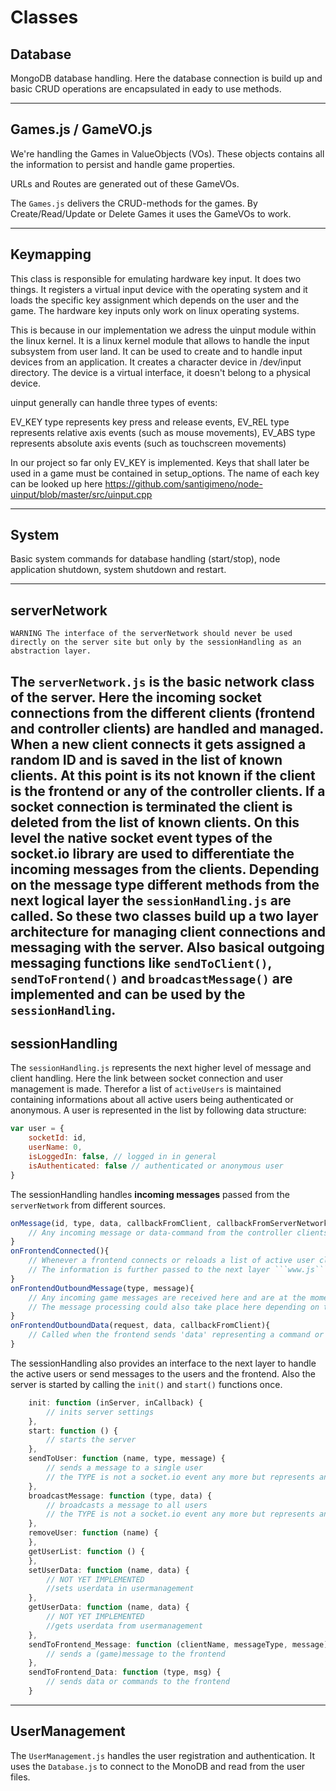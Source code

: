 # Classes

## Database
MongoDB database handling. Here the database connection is build up and basic CRUD operations are encapsulated in eady to use methods.

-------

## Games.js / GameVO.js
We're handling the Games in ValueObjects (VOs). These objects contains all the information to persist and handle game properties.  
  
URLs and Routes are generated out of these GameVOs. 

The `Games.js` delivers the CRUD-methods for the games. By Create/Read/Update or Delete Games it uses the GameVOs to work.

-------

## Keymapping
This class is responsible for emulating hardware key input. It does two things. It registers a virtual input device with the operating system and it loads the specific key assignment which depends on the user and the game. The hardware key inputs only work on linux operating systems. 

This is because in our implementation we adress the uinput module within the linux kernel. It is a linux kernel module that allows to handle the input subsystem from user land. It can be used to create and to handle input devices from an application. It creates a character device in /dev/input directory. The device is a virtual interface, it doesn't belong to a physical device.

uinput generally can handle three types of events:

EV_KEY type represents key press and release events,
EV_REL type represents relative axis events (such as mouse movements),
EV_ABS type represents absolute axis events (such as touchscreen movements)

In our project so far only EV_KEY is implemented. Keys that shall later be used in a game must be contained in setup_options. The name of each key can be looked up here https://github.com/santigimeno/node-uinput/blob/master/src/uinput.cpp

-------

## System
Basic system commands for database handling (start/stop), node application shutdown, system shutdown and restart.

-------

## serverNetwork
```
WARNING The interface of the serverNetwork should never be used directly on the server site but only by the sessionHandling as an abstraction layer.
```
The ```serverNetwork.js``` is the basic network class of the server. Here the incoming socket connections from the different clients (frontend and controller clients) are handled and managed. When a new client connects it gets assigned a random ID and is saved in the list of known clients. At this point is its not known if the client is the frontend or any of the controller clients. If a socket connection is terminated the client is deleted from the list of known clients.
On this level the native socket event types of the socket.io library are used to differentiate the incoming messages from the clients. Depending on the message type different methods from the next logical layer the ```sessionHandling.js``` are called. So these two classes build up a **two layer architecture** for managing client connections and messaging with the server.
Also basical outgoing messaging functions like ```sendToClient()```, ```sendToFrontend()``` and ```broadcastMessage()``` are implemented and can be used by the ```sessionHandling```.
-------
## sessionHandling
The ```sessionHandling.js``` represents the next higher level of message and client handling. Here the link between socket connection and user management is made. Therefor a list of ```activeUsers``` is maintained containing informations about all active users being authenticated or anonymous.
A user is represented in the list by following data structure:
```javascript
var user = {
    socketId: id,
    userName: 0,
    isLoggedIn: false, // logged in in general
    isAuthenticated: false // authenticated or anonymous user
}
```
The sessionHandling handles **incoming messages** passed from the ```serverNetwork``` from different sources.
```javascript
onMessage(id, type, data, callbackFromClient, callbackFromServerNetwork){
    // Any incoming message or data-command from the controller clients are processed here
}
onFrontendConnected(){
    // Whenever a frontend connects or reloads a list of active user clients is passed to the frontend.
    // The information is further passed to the next layer ```www.js```
}
onFrontendOutboundMessage(type, message){
    // Any incoming game messages are received here and are at the moment passed to the next layer ```www.js``` where the server is initiated.
    // The message processing could also take place here depending on the message types. (e.g. direct passing of game information to the clients)
}
onFrontendOutboundData(request, data, callbackFromClient){
    // Called when the frontend sends 'data' representing a command or request to the server. These commands are directly processed in the ```sessionHandling.js```
}
```

The sessionHandling also provides an interface to the next layer to handle the active users or send messages to the users and the frontend. Also the server is started by calling the ```init()``` and ```start()``` functions once.
```javascript
    init: function (inServer, inCallback) {
        // inits server settings
    },
    start: function () {
        // starts the server
    },
    sendToUser: function (name, type, message) {
        // sends a message to a single user
        // the TYPE is not a socket.io event any more but represents an abstracted message type that can be determined by the programmer
    },
    broadcastMessage: function (type, data) {
        // broadcasts a message to all users
        // the TYPE is not a socket.io event any more but represents an abstracted message type that can be determined by the programmer
    },
    removeUser: function (name) {
    },
    getUserList: function () {
    },
    setUserData: function (name, data) {
        // NOT YET IMPLEMENTED
        //sets userdata in usermanagement
    },
    getUserData: function (name, data) {
        // NOT YET IMPLEMENTED
        //gets userdata from usermanagement
    },
    sendToFrontend_Message: function (clientName, messageType, message) {
        // sends a (game)message to the frontend
    },
    sendToFrontend_Data: function (type, msg) {
        // sends data or commands to the frontend
    }
```

-------

## UserManagement
The ```UserManagement.js``` handles the user registration and authentication.  It uses the ```Database.js``` to connect to the MonoDB and read from the user files.